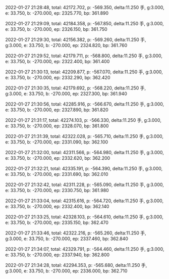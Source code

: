 2022-01-27 21:28:48, total: 42172.702, p: -569.350, delta:11.250 手, g:3.000, e: 33.750, b: -270.000, ep: 2325.770, bp: 361.890

2022-01-27 21:29:09, total: 42184.358, p: -567.850, delta:11.250 手, g:3.000, e: 33.750, b: -270.000, ep: 2326.150, bp: 361.750

2022-01-27 21:29:30, total: 42156.382, p: -569.260, delta:11.250 手, g:3.000, e: 33.750, b: -270.000, ep: 2324.820, bp: 361.760

2022-01-27 21:29:52, total: 42179.711, p: -568.800, delta:11.250 手, g:3.000, e: 33.750, b: -270.000, ep: 2322.400, bp: 361.400

2022-01-27 21:30:13, total: 42209.877, p: -567.070, delta:11.250 手, g:3.000, e: 33.750, b: -270.000, ep: 2332.290, bp: 362.420

2022-01-27 21:30:35, total: 42179.692, p: -568.220, delta:11.250 手, g:3.000, e: 33.750, b: -270.000, ep: 2327.300, bp: 361.940

2022-01-27 21:30:56, total: 42285.916, p: -566.670, delta:11.250 手, g:3.000, e: 33.750, b: -270.000, ep: 2327.890, bp: 361.820

2022-01-27 21:31:17, total: 42274.103, p: -566.330, delta:11.250 手, g:3.000, e: 33.750, b: -270.000, ep: 2328.070, bp: 361.800

2022-01-27 21:31:39, total: 42322.028, p: -565.710, delta:11.250 手, g:3.000, e: 33.750, b: -270.000, ep: 2331.090, bp: 362.100

2022-01-27 21:32:00, total: 42311.566, p: -564.980, delta:11.250 手, g:3.000, e: 33.750, b: -270.000, ep: 2332.620, bp: 362.200

2022-01-27 21:32:21, total: 42335.191, p: -564.390, delta:11.250 手, g:3.000, e: 33.750, b: -270.000, ep: 2331.690, bp: 362.010

2022-01-27 21:32:42, total: 42311.228, p: -565.090, delta:11.250 手, g:3.000, e: 33.750, b: -270.000, ep: 2330.750, bp: 361.980

2022-01-27 21:33:04, total: 42315.616, p: -564.720, delta:11.250 手, g:3.000, e: 33.750, b: -270.000, ep: 2332.400, bp: 362.140

2022-01-27 21:33:25, total: 42328.103, p: -564.610, delta:11.250 手, g:3.000, e: 33.750, b: -270.000, ep: 2335.150, bp: 362.470

2022-01-27 21:33:46, total: 42322.216, p: -565.260, delta:11.250 手, g:3.000, e: 33.750, b: -270.000, ep: 2337.460, bp: 362.840

2022-01-27 21:34:07, total: 42329.791, p: -564.460, delta:11.250 手, g:3.000, e: 33.750, b: -270.000, ep: 2337.940, bp: 362.800

2022-01-27 21:34:28, total: 42294.353, p: -565.680, delta:11.250 手, g:3.000, e: 33.750, b: -270.000, ep: 2336.000, bp: 362.710